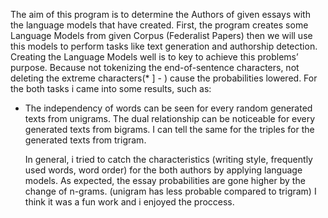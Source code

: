   The aim of this program is to determine the Authors of given essays with the language models that have created.
First, the program creates some Language Models from given Corpus (Federalist Papers) then we will use this models to perform tasks like 
text generation and authorship detection. Creating the Language Models well is to key to achieve this problems’ purpose. 
Because not tokenizing the end-of-sentence characters, not deleting the extreme characters(* ] - ) cause the probabilities lowered.
For the both tasks i came into some results, such as:
- The independency of words can be seen for every random generated texts from unigrams. The dual relationship can be noticeable for 
every generated texts from bigrams. I can tell the same for the triples for the generated texts from trigram.

  In general, i tried to catch the characteristics (writing style, frequently used words, word order) 
for the both authors by applying language models. As expected, the essay probabilities are gone higher by the change of n-grams. 
(unigram has less probable compared to trigram)
I think it was a fun work and i enjoyed the proccess.
